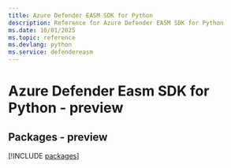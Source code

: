 ```yaml
---
title: Azure Defender EASM SDK for Python
description: Reference for Azure Defender EASM SDK for Python
ms.date: 10/01/2025
ms.topic: reference
ms.devlang: python
ms.service: defendereasm
---
```

# Azure Defender Easm SDK for Python - preview
## Packages - preview
[!INCLUDE [packages](defender-easm-index.md)]
